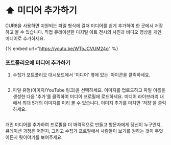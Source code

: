 # ⬆️ 미디어 추가하기

CUR8을 사용하면 지원되는 파일 형식에 걸쳐 미디어를 쉽게 추가하여 한 곳에서 저장하고 볼 수 있습니다. 직접 큐레이션한 디지털 아트 전시의 사진과 비디오 영상을 개인 미디어로 추가하세요.

{% embed url="https://youtu.be/WToJCVUM24o" %}

### 포트폴리오에 미디어 추가하기

1. 수집가 포트폴리오 대시보드에서 '미디어' 옆에 있는 <img src="../../.gitbook/assets/Screenshot 2024-07-09 at 14.25.39.png" alt="" data-size="line"> 아이콘을 클릭하세요.

<figure><img src="../../.gitbook/assets/Screenshot 2025-03-11 at 11.08.39.png" alt=""><figcaption></figcaption></figure>

2. 파일 유형(이미지/YouTube 링크)을 선택하세요. 이미지를 업로드하고 파일 이름을 생성한 다음 '추가'를 클릭하여 미디어 프로필에 로드하세요. 미디어 라이브러리 내에서 최대 5개의 이미지를 미리 볼 수 있습니다. 이미지 추가를 마치면 '저장'을 클릭하세요.

<figure><img src="../../.gitbook/assets/Screenshot 2025-03-11 at 11.09.34.png" alt=""><figcaption></figcaption></figure>

개인 미디어를 추가하여 프로필을 더 매력적으로 만들고 방문자에게 당신이 누구인지, 큐레이션 과정은 어떤지, 그리고 수집가 프로필에서 사람들이 보기를 원하는 것이 무엇이든지 뒷이야기를 보여주세요.